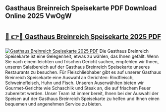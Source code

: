 ## Gasthaus Breinreich Speisekarte PDF Download Online 2025 VwOgW

# <h2><a href="http://gc84l0.nevu.top/?p=Gasthaus+Breinreich+Speisekarte">🔗 👉🔴 Gasthaus Breinreich Speisekarte 2025 PDF</a></h2>

[![Gasthaus Breinreich Speisekarte 2025 PDF](https://i.imgur.com/dBaPXMq.png)](http://gc84l0.nevu.top/?p=Gasthaus+Breinreich+Speisekarte)
Die Gasthaus Breinreich Speisekarte ist eine Gelegenheit, etwas zu wählen, das Ihnen gefällt. Wenn Sie nach einem leichten und frischen Gericht suchen, empfehlen wir Ihnen, unseren Salatbereich auf der Gasthaus Breinreich Speisekarte unseres Restaurants zu besuchen. Für Fleischliebhaber gibt es auf unserer Gasthaus Breinreich Speisekarte eine Auswahl an Gerichten: Rindfleisch, Schweinefleisch, Huhn und Fisch. Unseren Auserwählten bieten wir Gourmet-Gerichte wie Schaschlik und Steak an, die auf frischem Feuer zubereitet werden. Unser Team ist immer bereit, Ihnen bei der Auswahl der Speisen auf der Gasthaus Breinreich Speisekarte zu helfen und Ihnen einen bequemen und angenehmen Service zu bieten.
